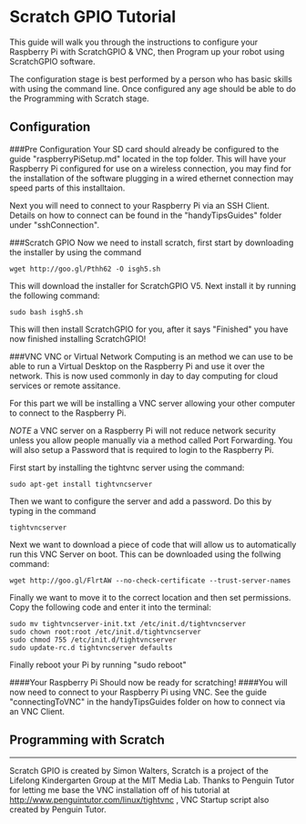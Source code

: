 Scratch GPIO Tutorial
============
This guide will walk you through the instructions to configure your Raspberry Pi with ScratchGPIO & VNC, then Program up your robot using ScratchGPIO software.

The configuration stage is best performed by a person who has basic skills with using the command line. Once configured any age should be able to do the Programming with Scratch stage.

Configuration
--------------
###Pre Configuration
Your SD card should already be configured to the guide "raspberryPiSetup.md" located in the top folder. This will have your Raspberry Pi configured for use on a wireless connection, you may find for the installation of the software plugging in a wired ethernet connection may speed parts of this installtaion.

Next you will need to connect to your Raspberry Pi via an SSH Client. Details on how to connect can be found in the "handyTipsGuides" folder under "sshConnection".


###Scratch GPIO
Now we need to install scratch, first start by downloading the installer by using the command
```
wget http://goo.gl/Pthh62 -O isgh5.sh
```
This will download the installer for ScratchGPIO V5. Next install it by running the following command:
```
sudo bash isgh5.sh
```

This will then install ScratchGPIO for you, after it says "Finished" you have now finished installing ScratchGPIO!


###VNC
VNC or Virtual Network Computing is an method we can use to be able to run a Virtual Desktop on the Raspberry Pi and use it over the network. This is now used commonly in day to day computing for cloud services or remote assitance.

For this part we will be installing a VNC server allowing your other computer to connect to the Raspberry Pi.

*NOTE* a VNC server on a Raspberry Pi will not reduce network security unless you allow people manually via a method called Port Forwarding. You will also setup a Password that is required to login to the Raspberry Pi.

First start by installing the tightvnc server using the command:

```
sudo apt-get install tightvncserver
```

Then we want to configure the server and add a password. Do this by typing in the command

```
tightvncserver
```
Next we want to download a piece of code that will allow us to automatically run this VNC Server on boot. This can be downloaded using the follwing command:
```
wget http://goo.gl/FlrtAW --no-check-certificate --trust-server-names
```
Finally we want to move it to the correct location and then set permissions. Copy the following code and enter it into the terminal:
```
sudo mv tightvncserver-init.txt /etc/init.d/tightvncserver
sudo chown root:root /etc/init.d/tightvncserver
sudo chmod 755 /etc/init.d/tightvncserver
sudo update-rc.d tightvncserver defaults
```
Finally reboot your Pi by running "sudo reboot"

####Your Raspberry Pi Should now be ready for scratching!
####You will now need to connect to your Raspberry Pi using VNC. See the guide "connectingToVNC" in the handyTipsGuides folder on how to connect via an VNC Client.


Programming with Scratch
--------------


---------------------------------------
Scratch GPIO is created by Simon Walters, Scratch is a project of the Lifelong Kindergarten Group at the MIT Media Lab.
Thanks to Penguin Tutor for letting me base the VNC installation off of his tutorial at http://www.penguintutor.com/linux/tightvnc , VNC Startup script also created by Penguin Tutor.





